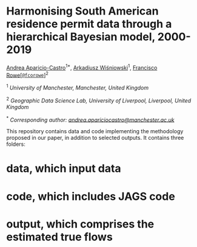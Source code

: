 # Harmonising South American residence permit data through a hierarchical Bayesian model, 2000-2019

[Andrea Aparicio-Castro](https://www.research.manchester.ac.uk/portal/andrea.apariciocastro.html)<sup>1*</sup>, [Arkadiusz Wiśniowski](https://www.research.manchester.ac.uk/portal/a.wisniowski.html)<sup>1</sup>, [Francisco Rowe](http://www.franciscorowe.com)[[`@fcorowe`](http://twitter.com/fcorowe)]<sup>2</sup>

<sup>1</sup> *University of Manchester, Manchester, United Kingdom*

<sup>2</sup> *Geographic Data Science Lab, University of Liverpool, Liverpool, United Kingdom*

<sup>*</sup> *Corresponding author: andrea.apariciocastro@manchester.ac.uk*

This repository contains data and code implementing the methodology proposed in our paper, in addition to selected outputs. It contains three folders:

# **data**, which input data

# **code**, which includes JAGS code

# **output**, which comprises the estimated true flows
